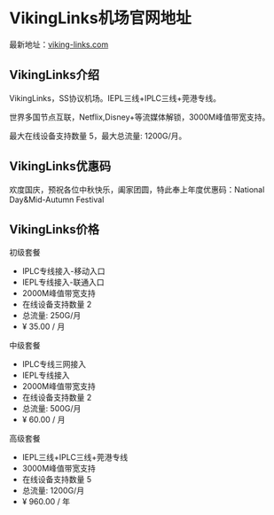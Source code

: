 # VikingLinks机场官网地址

最新地址：[viking-links.com](https://feeds.viking-links.tech/#/login?code=vFmtROhb)

## VikingLinks介绍

VikingLinks，SS协议机场。IEPL三线+IPLC三线+莞港专线。

世界多国节点互联，Netflix,Disney+等流媒体解锁，3000M峰值带宽支持。

最大在线设备支持数量 5，最大总流量: 1200G/月。

## VikingLinks优惠码

欢度国庆，预祝各位中秋快乐，阖家团圆，特此奉上年度优惠码：National Day&Mid-Autumn Festival

## VikingLinks价格

初级套餐

* IPLC专线接入-移动入口
* IEPL专线接入-联通入口
* 2000M峰值带宽支持
* 在线设备支持数量 2
* 总流量: 250G/月
* ¥ 35.00 / 月

中级套餐

* IPLC专线三网接入
* IEPL专线接入
* 2000M峰值带宽支持
* 在线设备支持数量 2
* 总流量: 500G/月
* ¥ 60.00 / 月

高级套餐

* IEPL三线+IPLC三线+莞港专线
* 3000M峰值带宽支持
* 在线设备支持数量 5
* 总流量: 1200G/月
* ¥ 960.00 / 年

